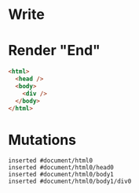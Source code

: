 # Write
  <div></div>


# Render "End"
```html
<html>
  <head />
  <body>
    <div />
  </body>
</html>
```

# Mutations
```
inserted #document/html0
inserted #document/html0/head0
inserted #document/html0/body1
inserted #document/html0/body1/div0
```